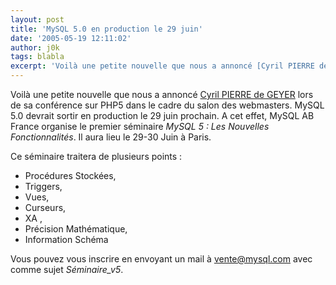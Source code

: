 ```yaml
---
layout: post
title: 'MySQL 5.0 en production le 29 juin'
date: '2005-05-19 12:11:02'
author: j0k
tags: blabla
excerpt: 'Voilà une petite nouvelle que nous a annoncé [Cyril PIERRE de GEYER](http://www.afup.org/auteur.php3?id_auteur=9) lors de sa conférence sur PHP5 dans le cadre du salon des webmasters.   )   MySQL 5.0 devrait sortir en production le 29 juin prochain. A cet effet, MySQL AB France organise le premier séminaire *MySQL 5 : Les Nouvelles Fonctionnalités*. Il      ...'
---
```


Voilà une petite nouvelle que nous a annoncé [Cyril PIERRE de GEYER](http://www.afup.org/auteur.php3?id_auteur=9) lors de sa conférence sur PHP5 dans le cadre du salon des webmasters.      MySQL 5.0 devrait sortir en production le 29 juin prochain. A cet effet, MySQL AB France organise le premier séminaire *MySQL 5 : Les Nouvelles Fonctionnalités*. Il aura lieu le 29-30 Juin à Paris.

Ce séminaire traitera de plusieurs points :
* Procédures Stockées,
* Triggers,
* Vues,
* Curseurs,
* XA ,
* Précision Mathématique,
* Information Schéma

Vous pouvez vous inscrire en envoyant un mail à vente@mysql.com avec comme sujet *Séminaire_v5*.
